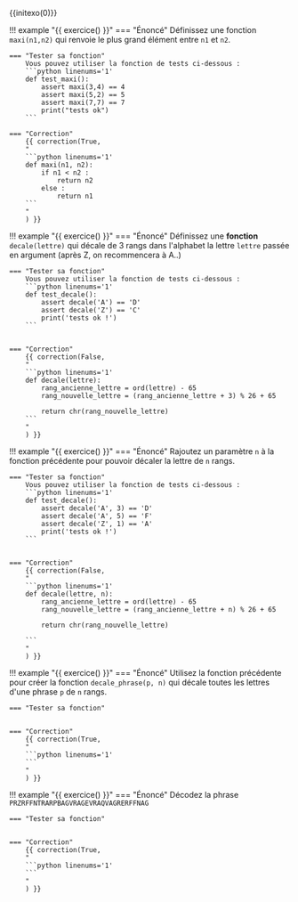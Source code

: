 
{{initexo(0)}}

!!! example "{{ exercice() }}"
    === "Énoncé"
        Définissez une fonction `maxi(n1,n2)` qui renvoie le plus grand élément entre `n1` et `n2`.

    === "Tester sa fonction"
        Vous pouvez utiliser la fonction de tests ci-dessous :
        ```python linenums='1'
        def test_maxi():
            assert maxi(3,4) == 4
            assert maxi(5,2) == 5
            assert maxi(7,7) == 7
            print("tests ok")
        ```

    === "Correction"
        {{ correction(True,
        "
        ```python linenums='1'
        def maxi(n1, n2):
            if n1 < n2 :
                return n2
            else :
                return n1
        ```
        "
        ) }}


!!! example "{{ exercice() }}"
    === "Énoncé"
        Définissez une **fonction** `decale(lettre)` qui décale de 3 rangs dans l'alphabet la lettre `lettre` passée en argument (après Z, on recommencera à A..)


    === "Tester sa fonction"
        Vous pouvez utiliser la fonction de tests ci-dessous :
        ```python linenums='1'
        def test_decale():
            assert decale('A') == 'D'
            assert decale('Z') == 'C'
            print('tests ok !')
        ```


    === "Correction"
        {{ correction(False,
        "
        ```python linenums='1'
        def decale(lettre):
            rang_ancienne_lettre = ord(lettre) - 65
            rang_nouvelle_lettre = (rang_ancienne_lettre + 3) % 26 + 65  
            
            return chr(rang_nouvelle_lettre)
        ```
        "
        ) }}


!!! example "{{ exercice() }}"
    === "Énoncé"
        Rajoutez un paramètre `n` à la fonction précédente pour pouvoir décaler la lettre de `n` rangs.

    === "Tester sa fonction"
        Vous pouvez utiliser la fonction de tests ci-dessous :
        ```python linenums='1'
        def test_decale():
            assert decale('A', 3) == 'D'
            assert decale('A', 5) == 'F'
            assert decale('Z', 1) == 'A'
            print('tests ok !')
        ```


    === "Correction"
        {{ correction(False,
        "
        ```python linenums='1'
        def decale(lettre, n):
            rang_ancienne_lettre = ord(lettre) - 65
            rang_nouvelle_lettre = (rang_ancienne_lettre + n) % 26 + 65  
            
            return chr(rang_nouvelle_lettre)

        ```
        "
        ) }}



!!! example "{{ exercice() }}"
    === "Énoncé"
        Utilisez la fonction précédente pour créer la fonction `decale_phrase(p, n)` qui décale toutes les lettres d'une phrase `p` de `n` rangs.

    === "Tester sa fonction"


    === "Correction"
        {{ correction(True,
        "
        ```python linenums='1'
        ```
        "
        ) }}



!!! example "{{ exercice() }}"
    === "Énoncé"
        Décodez la phrase `PRZRFFNTRARPBAGVRAGEVRAQVAGRERFFNAG`

    === "Tester sa fonction"


    === "Correction"
        {{ correction(True,
        "
        ```python linenums='1'
        ```
        "
        ) }}


